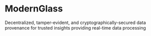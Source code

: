 # ModernGlass
Decentralized, tamper-evident, and cryptographically-secured data provenance for trusted insights providing real-time data processing
